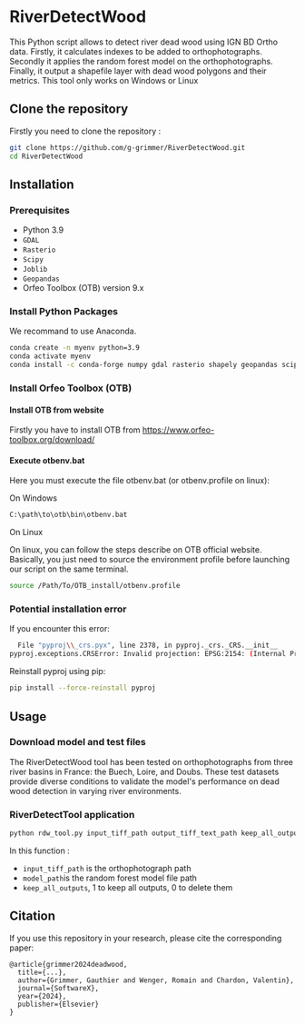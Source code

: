 # RiverDetectWood

This Python script allows to detect river dead wood using IGN BD Ortho data. Firstly, it calculates indexes to be added to orthophotographs. Secondly it applies the random forest model on the orthophotographs. Finally, it output a shapefile layer with dead wood polygons and their metrics. 
This tool only works on Windows or Linux

## Clone the repository

Firstly you need to clone the repository :

```bash
git clone https://github.com/g-grimmer/RiverDetectWood.git
cd RiverDetectWood
```

## Installation

### Prerequisites

- Python 3.9
- `GDAL`
- `Rasterio`
- `Scipy`
- `Joblib`
- `Geopandas`
- Orfeo Toolbox (OTB) version 9.x

### Install Python Packages

We recommand to use Anaconda.

```bash
conda create -n myenv python=3.9
conda activate myenv
conda install -c conda-forge numpy gdal rasterio shapely geopandas scipy scikit-learn joblib
```

### Install Orfeo Toolbox (OTB)

#### Install OTB from website

Firstly you have to install OTB from https://www.orfeo-toolbox.org/download/

#### Execute otbenv.bat

Here you must execute the file otbenv.bat (or otbenv.profile on linux):

On Windows 

```bash
C:\path\to\otb\bin\otbenv.bat
```

On Linux

On linux, you can follow the steps describe on OTB official website. Basically, you just need to source the environment profile before launching our script on the same terminal.

```bash
source /Path/To/OTB_install/otbenv.profile
```

### Potential installation error

If you encounter this error:

```bash
  File "pyproj\\_crs.pyx", line 2378, in pyproj._crs._CRS.__init__
pyproj.exceptions.CRSError: Invalid projection: EPSG:2154: (Internal Proj Error: proj_create: no database context specified)
```

Reinstall pyproj using pip:

```bash
pip install --force-reinstall pyproj
```

## Usage

### Download model and test files

The RiverDetectWood tool has been tested on orthophotographs from three river basins in France: the Buech, Loire, and Doubs. These test datasets provide diverse conditions to validate the model's performance on dead wood detection in varying river environments.

### RiverDetectTool application

```bash
python rdw_tool.py input_tiff_path output_tiff_text_path keep_all_outputs
```
In this function :
- `input_tiff_path` is the orthophotograph path
- `model_path`is the random forest model file path
- `keep_all_outputs`, 1 to keep all outputs, 0 to delete them

## Citation

If you use this repository in your research, please cite the corresponding paper:

```
@article{grimmer2024deadwood,
  title={...},
  author={Grimmer, Gauthier and Wenger, Romain and Chardon, Valentin},
  journal={SoftwareX},
  year={2024},
  publisher={Elsevier}
}
```
